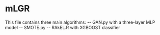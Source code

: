 # mLGR
This file contains three main algorithms:
-- GAN.py with a three-layer MLP model
-- SMOTE.py
-- RAkEL.R with XGBOOST classifier
